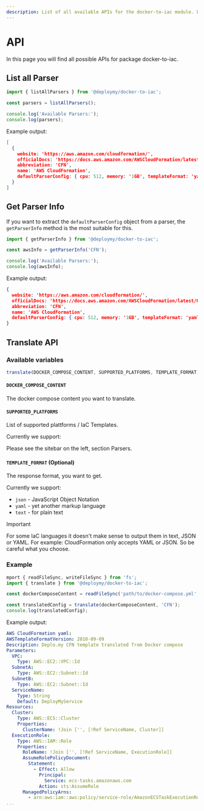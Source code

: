 ```yaml
---
description: List of all available APIs for the docker-to-iac module. List of all parsers, get parser information and translate API.
---
```


# API

In this page you will find all possible APIs for package docker-to-iac.

## List all Parser

```javascript
import { listAllParsers } from '@deploymy/docker-to-iac';

const parsers = listAllParsers();

console.log('Available Parsers:');
console.log(parsers);
```

Example output:

```json
[
  {
    website: 'https://aws.amazon.com/cloudformation/',
    officialDocs: 'https://docs.aws.amazon.com/AWSCloudFormation/latest/UserGuide/Welcome.html',
    abbreviation: 'CFN',
    name: 'AWS CloudFormation',
    defaultParserConfig: { cpu: 512, memory: '1GB', templateFormat: 'yaml' }
  }
]
```

## Get Parser Info

If you want to extract the `defaultParserConfig` object from a parser, the `getParserInfo` method is the most suitable for this.

```javascript
import { getParserInfo } from '@deploymy/docker-to-iac';

const awsInfo = getParserInfo('CFN');

console.log('Available Parsers:');
console.log(awsInfo);
```

Example output:

```json
{
  website: 'https://aws.amazon.com/cloudformation/',
  officialDocs: 'https://docs.aws.amazon.com/AWSCloudFormation/latest/UserGuide/Welcome.html',
  abbreviation: 'CFN',
  name: 'AWS CloudFormation',
  defaultParserConfig: { cpu: 512, memory: '1GB', templateFormat: 'yaml' }
}
```

## Translate API

### Available variables

```javascript
translate(DOCKER_COMPOSE_CONTENT, SUPPORTED_PLATFORMS, TEMPLATE_FORMAT)
```

#### `DOCKER_COMPOSE_CONTENT`

The docker compose content you want to translate.

#### `SUPPORTED_PLATFORMS`

List of supported plattforms / IaC Templates.

Currently we support:

Please see the sitebar on the left, section Parsers.

#### `TEMPLATE_FORMAT` (Optional)

The response format, you want to get.

Currently we support:

- `json` - JavaScript Object Notation
- `yaml` - yet another markup language
- `text` - for plain text

> [!IMPORTANT]  
> For some IaC languages ​​it doesn't make sense to output them in text, JSON or YAML. For example: CloudFormation only accepts YAML or JSON. So be careful what you choose.

### Example

```javascript
mport { readFileSync, writeFileSync } from 'fs';
import { translate } from '@deploymy/docker-to-iac';

const dockerComposeContent = readFileSync('path/to/docker-compose.yml', 'utf8');

const translatedConfig = translate(dockerComposeContent, 'CFN');
console.log(translatedConfig);
```

Example output:

```yaml
AWS CloudFormation yaml:
AWSTemplateFormatVersion: 2010-09-09
Description: Deplo.my CFN template translated from Docker compose
Parameters:
  VPC:
    Type: AWS::EC2::VPC::Id
  SubnetA:
    Type: AWS::EC2::Subnet::Id
  SubnetB:
    Type: AWS::EC2::Subnet::Id
  ServiceName:
    Type: String
    Default: DeployMyService
Resources:
  Cluster:
    Type: AWS::ECS::Cluster
    Properties:
      ClusterName: !Join ['', [!Ref ServiceName, Cluster]]
  ExecutionRole:
    Type: AWS::IAM::Role
    Properties:
      RoleName: !Join ['', [!Ref ServiceName, ExecutionRole]]
      AssumeRolePolicyDocument:
        Statement:
          - Effect: Allow
            Principal:
              Service: ecs-tasks.amazonaws.com
            Action: sts:AssumeRole
      ManagedPolicyArns:
        - arn:aws:iam::aws:policy/service-role/AmazonECSTaskExecutionRolePolicy
...
```
